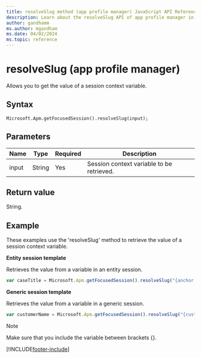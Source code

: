 ```yaml
---
title: resolveSlug method (app profile manager) JavaScript API Reference
description: Learn about the resolveSlug API of app profile manager in Customer Service workspace.
author: gandhamm
ms.author: mgandham
ms.date: 04/02/2024
ms.topic: reference
---
```


# resolveSlug (app profile manager)


Allows you to get the value of a session context variable.

## Syntax

`Microsoft.Apm.getFocusedSession().resolveSlug(input);`

## Parameters

| Name             | Type     | Required | Description |
|------------------|----------|----------|---------------------------------------------|
| input            | String  | Yes | Session context variable to be retrieved. |


## Return value

String.

## Example

These examples use the 'resolveSlug' method to retrieve the value of a session context variable.


**Entity session template**

Retrieves the value from a variable in an entity session.

```JavaScript
var caseTitle = Microsoft.Apm.getFocusedSession().resolveSlug("{anchor.title}")
```

**Generic session template**

Retrieves the value from a variable in a generic session.

 ```JavaScript
var customerName = Microsoft.Apm.getFocusedSession().resolveSlug("{customerName}")
```
> [!NOTE]
> Make sure that you include the variable between brackets {}.

[!INCLUDE[footer-include](../../../../includes/footer-banner.md)]


